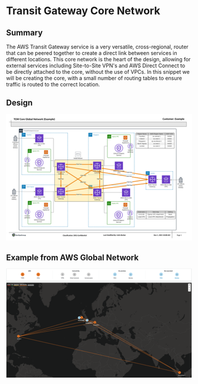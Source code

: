 # Transit Gateway Core Network

## Summary

The AWS Transit Gateway service is a very versatile, cross-regional, router that
can be peered together to create a direct link between services in different
locations. This core network is the heart of the design, allowing for external
services including Site-to-Site VPN's and AWS Direct Connect to be directly
attached to the core, without the use of VPCs. In this snippet we will be
creating the core, with a small number of routing tables to ensure traffic is
routed to the correct location.

## Design

![Image of Transit Gateway Network](./Transit-Gateway-Core-Network-Example.png)

## Example from AWS Global Network

![Example of the Global Network setup in AWS](./Global-Network-Example-Screenshot.png)
